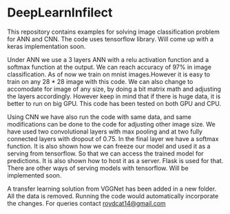 # DeepLearnInfilect
This repository contains examples for solving image classification problem for ANN and CNN. The code uses tensorflow library. Will come up with a keras implementation soon.

Under ANN we use a 3 layers ANN with a relu activation function and a softmax function at the output. We can reach accuracy of 97% in image classification. As of now we train on mnist images.However it is easy to train on any 28 * 28 image with this code. We can also change to accomodate for image of any size, by doing a bit matrix math and adjusting the layers accordingly. However keep in mind that if there is huge data, it is better to run on big GPU. This code has been tested on both GPU and CPU.

Using CNN we have also run the code with same data, and same modifications can be done to the code for adjusting other image size. We have used two convolutional layers with max pooling and at two fully connected layers with dropout of 0.75.
In the final layer we have a softmax function.
It is also shown how we can freeze our model and used it as a serving from tensorflow. So that we can access the trained model for predictions. It is also shown how to host it as a server. Flask is used for that.
There are other ways of serving models with tensorflow. Will be implemented soon.

A transfer learning solution from VGGNet has been added in a new folder. All the data is removed. Running the code would automatically incorporate the changes. For queries contact roydcat14@gmail.com

